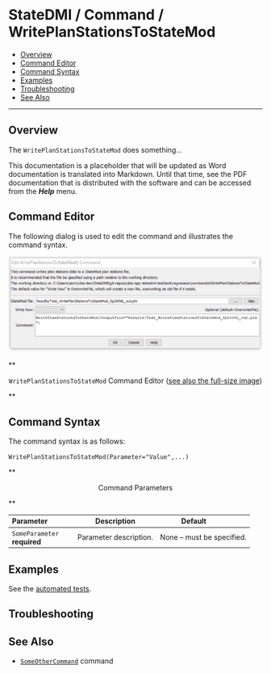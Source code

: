 # StateDMI / Command / WritePlanStationsToStateMod #

* [Overview](#overview)
* [Command Editor](#command-editor)
* [Command Syntax](#command-syntax)
* [Examples](#examples)
* [Troubleshooting](#troubleshooting)
* [See Also](#see-also)

-------------------------

## Overview ##

The `WritePlanStationsToStateMod` does something...

This documentation is a placeholder that will be updated as Word documentation is translated into Markdown.
Until that time, see the PDF documentation that is distributed with the software and can be accessed
from the ***Help*** menu.

## Command Editor ##

The following dialog is used to edit the command and illustrates the command syntax.

![WritePlanStationsToStateMod](WritePlanStationsToStateMod.png)

**<p style="text-align: center;">
`WritePlanStationsToStateMod` Command Editor (<a href="../WritePlanStationsToStateMod.png">see also the full-size image</a>)
</p>**

## Command Syntax ##

The command syntax is as follows:

```text
WritePlanStationsToStateMod(Parameter="Value",...)
```
**<p style="text-align: center;">
Command Parameters
</p>**

| **Parameter**&nbsp;&nbsp;&nbsp;&nbsp;&nbsp;&nbsp;&nbsp;&nbsp;&nbsp;&nbsp;&nbsp;&nbsp; | **Description** | **Default**&nbsp;&nbsp;&nbsp;&nbsp;&nbsp;&nbsp;&nbsp;&nbsp;&nbsp;&nbsp; |
| --------------|-----------------|----------------- |
|`SomeParameter`<br>**required**|Parameter description.|None – must be specified.|

## Examples ##

See the [automated tests](https://github.com/OpenWaterFoundation/cdss-app-statedmi-main/tree/master/test/regression/commands/WritePlanStationsToStateMod).

## Troubleshooting ##

## See Also ##

* [`SomeOtherCommand`](../SomeOtherCommand/SomeOtherCommand) command
